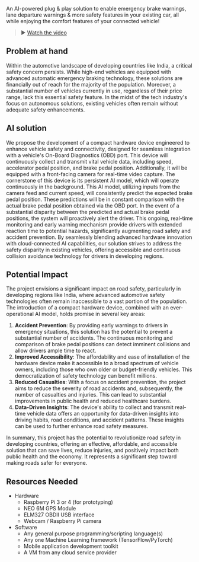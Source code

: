 An AI-powered plug & play solution to enable emergency brake warnings, lane departure warnings & more safety features in your existing car, all while enjoying the comfort features of your connected vehicle!

>▶️ [Watch the video](https://youtu.be/9RzLjHgdQK8)

## Problem at hand
Within the automotive landscape of developing countries like India, a critical safety concern persists. While high-end vehicles are equipped with advanced automatic emergency braking technology, these solutions are financially out of reach for the majority of the population. Moreover, a substantial number of vehicles currently in use, regardless of their price range, lack this essential safety feature. In the midst of the tech industry's focus on autonomous solutions, existing vehicles often remain without adequate safety enhancements.

## AI solution
We propose the development of a compact hardware device engineered to enhance vehicle safety and connectivity, designed for seamless integration with a vehicle's On-Board Diagnostics (OBD) port. This device will continuously collect and transmit vital vehicle data, including speed, accelerator pedal position, and brake pedal position. Additionally, it will be equipped with a front-facing camera for real-time video capture.
The cornerstone of this device is its persistent AI model, which will operate continuously in the background. This AI model, utilizing inputs from the camera feed and current speed, will consistently predict the expected brake pedal position. These predictions will be in constant comparison with the actual brake pedal position obtained via the OBD port.
In the event of a substantial disparity between the predicted and actual brake pedal positions, the system will proactively alert the driver. This ongoing, real-time monitoring and early warning mechanism provide drivers with extended reaction time to potential hazards, significantly augmenting road safety and accident prevention.
By seamlessly blending advanced hardware innovation with cloud-connected AI capabilities, our solution strives to address the safety disparity in existing vehicles, offering accessible and continuous collision avoidance technology for drivers in developing regions.

## Potential Impact
The project envisions a significant impact on road safety, particularly in developing regions like India, where advanced automotive safety technologies often remain inaccessible to a vast portion of the population. The introduction of a compact hardware device, combined with an ever-operational AI model, holds promise in several key areas:
1. **Accident Prevention**: By providing early warnings to drivers in emergency situations, this solution has the potential to prevent a substantial number of accidents. The continuous monitoring and comparison of brake pedal positions can detect imminent collisions and allow drivers ample time to react.
2. **Improved Accessibility**: The affordability and ease of installation of the hardware device make it accessible to a broad spectrum of vehicle owners, including those who own older or budget-friendly vehicles. This democratization of safety technology can benefit millions.
3. **Reduced Casualties**: With a focus on accident prevention, the project aims to reduce the severity of road accidents and, subsequently, the number of casualties and injuries. This can lead to substantial improvements in public health and reduced healthcare burdens.
4. **Data-Driven Insights**: The device's ability to collect and transmit real-time vehicle data offers an opportunity for data-driven insights into driving habits, road conditions, and accident patterns. These insights can be used to further enhance road safety measures.

In summary, this project has the potential to revolutionize road safety in developing countries, offering an effective, affordable, and accessible solution that can save lives, reduce injuries, and positively impact both public health and the economy. It represents a significant step toward making roads safer for everyone.

## Resources Needed
* Hardware
    * Raspberry Pi 3 or 4 (for prototyping)
    * NEO 6M GPS Module
    * ELM327 OBDII USB interface
    * Webcam / Raspberry Pi camera
* Software
    * Any general purpose programming/scripting language(s)
    * Any one Machine Learning framework (TensorFlow/PyTorch)
    * Mobile application development toolkit
    * A VM from any cloud service provider
